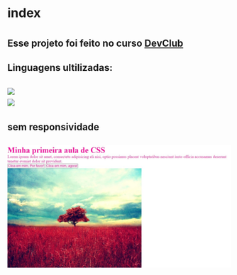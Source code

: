 <h1>index<h1>

<h2>Esse projeto foi feito no curso <a href="https://rodolfomori.com.br/devclub">DevClub</a><h2>

<h2>Linguagens ultilizadas:<h2>
<img src="https://img.shields.io/badge/HTML-239120?style=for-the-badge&logo=html5&logoColor=white"/>
<br>
<img src="https://img.shields.io/badge/CSS-239120?&style=for-the-badge&logo=css3&logoColor=white"/>

<h2>sem responsividade<h2>
<img src="https://github.com/DiegoSilva1919/index/blob/pqw/Captura%20da%20Web_30-6-2022_203931_127.0.0.1.jpeg?raw=true"/>

